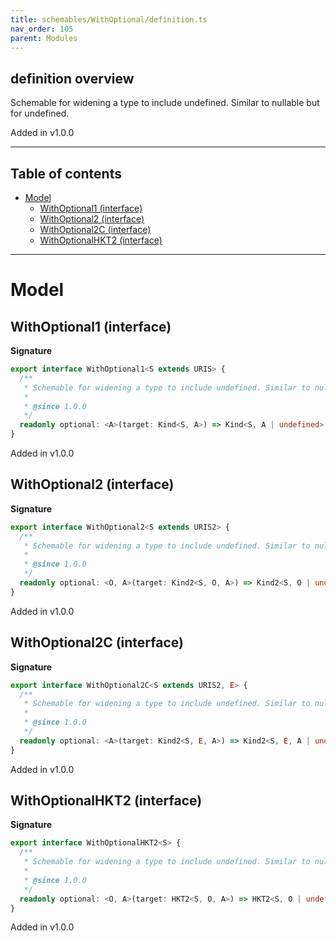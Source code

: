 ```yaml
---
title: schemables/WithOptional/definition.ts
nav_order: 105
parent: Modules
---
```


## definition overview

Schemable for widening a type to include undefined. Similar to nullable but for undefined.

Added in v1.0.0

---

<h2 class="text-delta">Table of contents</h2>

- [Model](#model)
  - [WithOptional1 (interface)](#withoptional1-interface)
  - [WithOptional2 (interface)](#withoptional2-interface)
  - [WithOptional2C (interface)](#withoptional2c-interface)
  - [WithOptionalHKT2 (interface)](#withoptionalhkt2-interface)

---

# Model

## WithOptional1 (interface)

**Signature**

```ts
export interface WithOptional1<S extends URIS> {
  /**
   * Schemable for widening a type to include undefined. Similar to nullable but for undefined.
   *
   * @since 1.0.0
   */
  readonly optional: <A>(target: Kind<S, A>) => Kind<S, A | undefined>
}
```

Added in v1.0.0

## WithOptional2 (interface)

**Signature**

```ts
export interface WithOptional2<S extends URIS2> {
  /**
   * Schemable for widening a type to include undefined. Similar to nullable but for undefined.
   *
   * @since 1.0.0
   */
  readonly optional: <O, A>(target: Kind2<S, O, A>) => Kind2<S, O | undefined, A | undefined>
}
```

Added in v1.0.0

## WithOptional2C (interface)

**Signature**

```ts
export interface WithOptional2C<S extends URIS2, E> {
  /**
   * Schemable for widening a type to include undefined. Similar to nullable but for undefined.
   *
   * @since 1.0.0
   */
  readonly optional: <A>(target: Kind2<S, E, A>) => Kind2<S, E, A | undefined>
}
```

Added in v1.0.0

## WithOptionalHKT2 (interface)

**Signature**

```ts
export interface WithOptionalHKT2<S> {
  /**
   * Schemable for widening a type to include undefined. Similar to nullable but for undefined.
   *
   * @since 1.0.0
   */
  readonly optional: <O, A>(target: HKT2<S, O, A>) => HKT2<S, O | undefined, A | undefined>
}
```

Added in v1.0.0
